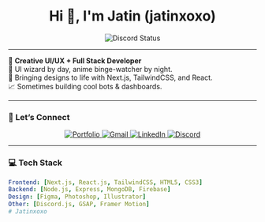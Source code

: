 <h1 align="center">Hi 👋, I'm Jatin (jatinxoxo)</h1>
<p align="center">
  <img src="https://lanyard.cnrad.dev/api/1102123627438153738?theme=dark&animated=true&hideDiscrim=true&borderRadius=30px&idleMessage=Probably designing something..." alt="Discord Status">
</p>

---

🎯 **Creative UI/UX + Full Stack Developer**  
🎨 UI wizard by day, anime binge-watcher by night.  
💼 Bringing designs to life with Next.js, TailwindCSS, and React.  
📈 Sometimes building cool bots & dashboards.

---

### 🚀 Let’s Connect

<p align="center">
  <a href="https://www.behance.net/xdemongraphicz">
    <img alt="Portfolio" src="https://img.shields.io/badge/Behance-Portfolio-1769ff?style=for-the-badge&logo=behance&logoColor=white" />
  </a>
  <a href="mailto:jatinguptapvt@gmail.com">
    <img alt="Gmail" src="https://img.shields.io/badge/Gmail-Contact-EA4335?style=for-the-badge&logo=gmail&logoColor=white" />
  </a>
  <a href="https://www.linkedin.com/in/jatin-gupta-34b5b7226/">
    <img alt="LinkedIn" src="https://img.shields.io/badge/LinkedIn-Profile-0A66C2?style=for-the-badge&logo=linkedin&logoColor=white" />
  </a>
  <a href="https://discord.gg/svm7yjkeBp">
    <img alt="Discord" src="https://img.shields.io/badge/Join%20My%20Server-5865F2?style=for-the-badge&logo=discord&logoColor=white" />
  </a>
</p>

---

### 💻 Tech Stack

```yaml
Frontend: [Next.js, React.js, TailwindCSS, HTML5, CSS3]
Backend: [Node.js, Express, MongoDB, Firebase]
Design: [Figma, Photoshop, Illustrator]
Other: [Discord.js, GSAP, Framer Motion]
#   J a t i n x o x o  
 